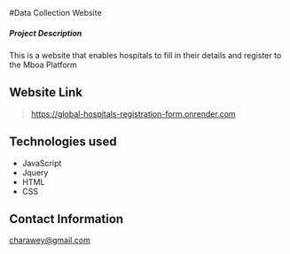 #Data Collection Website

##### Project Description
This is a website that enables hospitals to fill in their details and register to the Mboa Platform

## Website Link

> https://global-hospitals-registration-form.onrender.com

## Technologies used

- JavaScript
- Jquery
- HTML
- CSS

## Contact Information

<a href="mailto:charawey@gmail.com">charawey@gmail.com</a>
